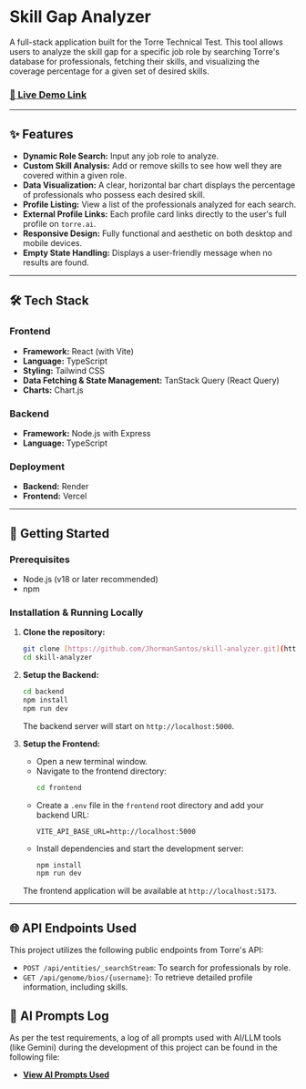 # Skill Gap Analyzer

A full-stack application built for the Torre Technical Test. This tool allows users to analyze the skill gap for a specific job role by searching Torre's database for professionals, fetching their skills, and visualizing the coverage percentage for a given set of desired skills.

### **[🚀 Live Demo Link](https://skill-analyzer.vercel.app/)**


---

## ✨ Features

-   **Dynamic Role Search:** Input any job role to analyze.
-   **Custom Skill Analysis:** Add or remove skills to see how well they are covered within a given role.
-   **Data Visualization:** A clear, horizontal bar chart displays the percentage of professionals who possess each desired skill.
-   **Profile Listing:** View a list of the professionals analyzed for each search.
-   **External Profile Links:** Each profile card links directly to the user's full profile on `torre.ai`.
-   **Responsive Design:** Fully functional and aesthetic on both desktop and mobile devices.
-   **Empty State Handling:** Displays a user-friendly message when no results are found.

---

## 🛠️ Tech Stack

### Frontend

-   **Framework:** React (with Vite)
-   **Language:** TypeScript
-   **Styling:** Tailwind CSS
-   **Data Fetching & State Management:** TanStack Query (React Query)
-   **Charts:** Chart.js

### Backend

-   **Framework:** Node.js with Express
-   **Language:** TypeScript

### Deployment

-   **Backend:** Render
-   **Frontend:** Vercel

---

## 🚀 Getting Started

### Prerequisites

-   Node.js (v18 or later recommended)
-   npm

### Installation & Running Locally

1.  **Clone the repository:**
    ```bash
    git clone [https://github.com/JhormanSantos/skill-analyzer.git](https://github.com/JhormanSantos/skill-analyzer.git)
    cd skill-analyzer
    ```

2.  **Setup the Backend:**
    ```bash
    cd backend
    npm install
    npm run dev
    ```
    The backend server will start on `http://localhost:5000`.

3.  **Setup the Frontend:**
    -   Open a new terminal window.
    -   Navigate to the frontend directory:
        ```bash
        cd frontend
        ```
    -   Create a `.env` file in the `frontend` root directory and add your backend URL:
        ```
        VITE_API_BASE_URL=http://localhost:5000
        ```
    -   Install dependencies and start the development server:
        ```bash
        npm install
        npm run dev
        ```
    The frontend application will be available at `http://localhost:5173`.

---

## 🌐 API Endpoints Used

This project utilizes the following public endpoints from Torre's API:

-   `POST /api/entities/_searchStream`: To search for professionals by role.
-   `GET /api/genome/bios/{username}`: To retrieve detailed profile information, including skills.

## 📜 AI Prompts Log

As per the test requirements, a log of all prompts used with AI/LLM tools (like Gemini) during the development of this project can be found in the following file:

- **[View AI Prompts Used](./PROMPTS.md)**